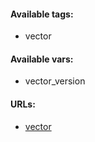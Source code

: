 #### Available tags:
- vector

#### Available vars:
- vector_version

#### URLs:
- [vector](https://github.com/vectordotdev/vector/releases)
